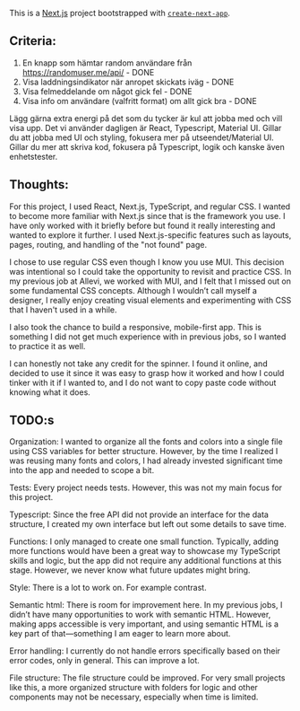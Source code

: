 This is a [Next.js](https://nextjs.org) project bootstrapped with [`create-next-app`](https://nextjs.org/docs/app/api-reference/cli/create-next-app).

## Criteria: 
1. En knapp som hämtar random användare från https://randomuser.me/api/ - DONE
2. Visa laddningsindikator när anropet skickats iväg - DONE
3. Visa felmeddelande om något gick fel - DONE
4. Visa info om användare (valfritt format) om allt gick bra - DONE

Lägg gärna extra energi på det som du tycker är kul att jobba med och vill visa upp. Det vi använder dagligen är React, Typescript, Material UI. Gillar du att jobba med UI och styling, fokusera mer på utseendet/Material UI. Gillar du mer att skriva kod, fokusera på Typescript, logik och kanske även enhetstester.
## 

## Thoughts:

For this project, I used React, Next.js, TypeScript, and regular CSS. I wanted to become more familiar with Next.js since that is the framework you use. I have only worked with it briefly before but found it really interesting and wanted to explore it further. I used Next.js-specific features such as layouts, pages, routing, and handling of the "not found" page.


I chose to use regular CSS even though I know you use MUI. This decision was intentional so I could take the opportunity to revisit and practice CSS. In my previous job at Allevi, we worked with MUI, and I felt that I missed out on some fundamental CSS concepts.
 Although I wouldn’t call myself a designer, I really enjoy creating visual elements and experimenting with CSS that I haven't used in a while.

I also took the chance to build a responsive, mobile-first app. This is something I did not get much experience with in previous jobs, so I wanted to practice it as well.

I can honestly not take any credit for the spinner. I found it online, 
and decided to use it since it was easy to grasp how it worked and how I could tinker with it if I wanted to, and I do not want
to copy paste code without knowing what it does. 


## TODO:s
Organization: I wanted to organize all the fonts and colors into a single file using CSS variables for better structure. However, by the time I realized I was reusing many fonts and colors, I had already invested significant time into the app and needed to scope a bit.

Tests:
Every project needs tests. However, this was not my main focus for this project.

Typescript: Since the free API did not provide an interface for the data structure, I created my own interface but left out some details to save time.

Functions: I only managed to create one small function. Typically, adding more functions would have been a great way to showcase my TypeScript skills and logic, but the app did not require any additional functions at this stage. However, we never know what future updates might bring.

Style: There is  a lot to work on. For example contrast.

Semantic html: There is room for improvement here. In my previous jobs, I didn’t have many opportunities to work with semantic HTML. However, making apps accessible is very important, and using semantic HTML is a key part of that—something I am eager to learn more about.

Error handling: I currently do not handle errors specifically based on their error codes, only in general. This can improve a lot.

File structure: The file structure could be improved. For very small projects like this, a more organized structure with folders for logic and other components may not be necessary, especially when time is limited.
